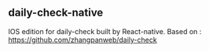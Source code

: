## daily-check-native

IOS edition for daily-check built by React-native. Based on : https://github.com/zhangpanweb/daily-check

